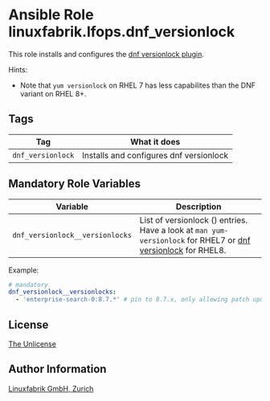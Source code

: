 # Ansible Role linuxfabrik.lfops.dnf_versionlock
This role installs and configures the [dnf versionlock plugin](https://dnf-plugins-core.readthedocs.io/en/latest/versionlock.html).

Hints:

* Note that `yum versionlock` on RHEL 7 has less capabilites than the DNF variant on RHEL 8+.


## Tags

| Tag               | What it does                            |
| ---               | ------------                            |
| `dnf_versionlock` | Installs and configures dnf versionlock |


## Mandatory Role Variables

| Variable | Description |
| -------- | ----------- |
| `dnf_versionlock__versionlocks` | List of versionlock (<package-name-spec>) entries. Have a look at `man yum-versionlock` for RHEL7 or [dnf versionlock](https://dnf-plugins-core.readthedocs.io/en/latest/versionlock.html) for RHEL8. |

Example:
```yaml
# mandatory
dnf_versionlock__versionlocks:
  - 'enterprise-search-0:8.7.*' # pin to 8.7.x, only allowing patch updates. only works on RHEL8
```


## License

[The Unlicense](https://unlicense.org/)


## Author Information

[Linuxfabrik GmbH, Zurich](https://www.linuxfabrik.ch)
